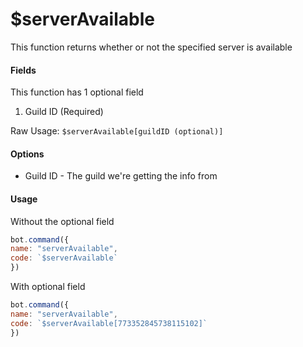 # $serverAvailable

This function returns whether or not the specified server is available

#### Fields

This function has 1 optional field

1. Guild ID (Required)

Raw Usage: `$serverAvailable[guildID (optional)]`

#### Options

* Guild ID - The guild we're getting the info from

#### Usage

Without the optional field

```javascript
bot.command({
name: "serverAvailable",
code: `$serverAvailable`
})
```

With optional field

```javascript
bot.command({
name: "serverAvailable",
code: `$serverAvailable[773352845738115102]`
})
```
